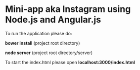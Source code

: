 # Mini-app aka Instagram using Node.js and Angular.js

To run the application please do:

<b>bower install</b> (project root directory)

<b>node server</b> (project root directory/server)

To start the index.html please open <b>localhost:3000/index.html</b>
